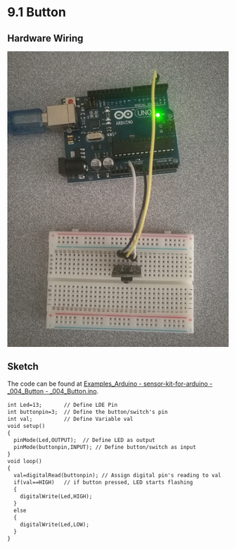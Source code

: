 # 9.1 Button

## Hardware Wiring

![Image](../../Examples/sensor-kit-for-arduino/004_button.jpg)


## Sketch

The code can be found at [Examples_Arduino - sensor-kit-for-arduino - _004_Button - _004_Button.ino](https://github.com/LongerVisionRobot/Examples_Arduino/blob/master/sensor-kit-for-arduino/_004_Button/_004_Button.ino).
```
int Led=13;       // Define LDE Pin
int buttonpin=3;  // Define the button/switch's pin
int val;          // Define Variable val
void setup()
{
  pinMode(Led,OUTPUT);  // Define LED as output
  pinMode(buttonpin,INPUT); // Define button/switch as input
}
void loop()
{
  val=digitalRead(buttonpin); // Assign digital pin's reading to val
  if(val==HIGH)   // if button pressed, LED starts flashing
  {
    digitalWrite(Led,HIGH);
  }
  else
  {
    digitalWrite(Led,LOW);
  }
}
```